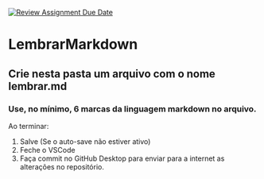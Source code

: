 [![Review Assignment Due Date](https://classroom.github.com/assets/deadline-readme-button-22041afd0340ce965d47ae6ef1cefeee28c7c493a6346c4f15d667ab976d596c.svg)](https://classroom.github.com/a/MvxBWaNE)
# LembrarMarkdown

## Crie nesta pasta um arquivo com o nome lembrar.md

### Use, no mínimo, 6 marcas da linguagem markdown no arquivo.

Ao terminar:
1. Salve (Se o auto-save não estiver ativo)
2. Feche o VSCode
3. Faça commit no GitHub Desktop para enviar para a internet as alterações no repositório.